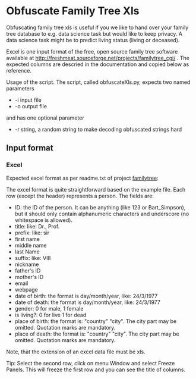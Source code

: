 # Obfuscate Family Tree Xls
Obfuscating family tree xls is useful if you we like to hand over your family tree database to e.g. data science task but would like to keep privacy. A data science task might be to predict living status (living or deceased).

Excel is one input format of the free, open source family tree software available at http://freshmeat.sourceforge.net/projects/familytree_cgi/ . The expected columns are descried in the documentation and copied below as reference.

Usage of the script.
The script, called obfuscateXls.py, expects two named parameters
   * -i input file
   * -o output file
   
and has one optional parameter
   * -r string, a random string to make decoding obfuscated strings hard


## Input format
### Excel

Expected excel format as per readme.txt of project [familytree](http://freshmeat.sourceforge.net/projects/familytree_cgi/):

The excel format is quite straightforward based on the example file. Each row (except the header) represents a person. The fields are:
 * ID: the ID of the person. It can be anything (like 123 or Bart_Simpson), but it should only contain alphanumeric characters and underscore (no whitespace is allowed).
 * title: like: Dr., Prof.
 * prefix: like: sir
 * first name
 * middle name 
 * last Name
 * suffix: like: VIII
 * nickname
 * father's ID
 * mother's ID
 * email
 * webpage
 * date of birth: the format is day/month/year, like: 24/3/1977
 * date of death: the format is day/month/year, like: 24/3/1977
 * gender: 0 for male, 1 female
 * is living?: 0 for live 1 for dead
 * place of birth: the format is: "country" "city". The city part may be omitted. Quotation marks are mandatory.
 * place of death: the format is: "country" "city". The city part may be omitted. Quotation marks are mandatory.

Note, that the extension of an excel data file must be xls.

Tip: Select the second row, click on menu Window and select Freeze Panels.
This will freeze the first row and you can see the title of columns.
